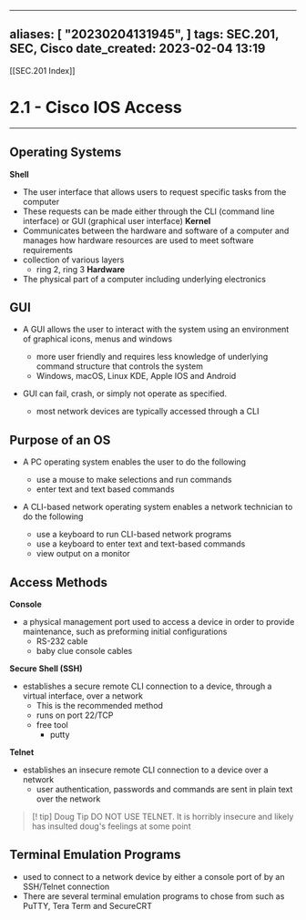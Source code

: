 
---
aliases: [ "20230204131945",  ]
tags: SEC.201, SEC, Cisco
date_created: 2023-02-04 13:19
---
[[SEC.201 Index]]
# 2.1 - Cisco IOS Access
---
## Operating Systems
**Shell**
- The user interface that allows users to request specific tasks from the computer
- These requests can be made either through the CLI (command line interface) or GUI (graphical user interface)
**Kernel**
- Communicates between the hardware and software of a computer and manages how hardware resources are used to meet software requirements
- collection of various layers
	- ring 2, ring 3
**Hardware**
- The physical part of a computer including underlying electronics

## GUI
- A GUI allows the user to interact with the system using an environment of graphical icons, menus and windows
	- more user friendly and requires less knowledge of underlying command structure that controls the system
	- Windows, macOS, Linux KDE, Apple IOS and Android

- GUI can fail, crash, or simply not operate as specified. 
	- most network devices are typically accessed through a CLI

## Purpose of an OS
- A PC operating system enables the user to do the following
	- use a mouse to make selections and run commands
	- enter text and text based commands

- A CLI-based network operating system enables a network technician to do the following
	- use a keyboard to run CLI-based network programs
	- use a keyboard to enter text and text-based commands
	- view output on a monitor

## Access Methods
**Console**
- a physical management port used to access a device in order to provide maintenance, such as preforming initial configurations 
	- RS-232 cable
	- baby clue console cables

**Secure Shell (SSH)**
- establishes a secure remote CLI connection to a device, through a virtual interface, over a network
	- This is the recommended method 
	- runs on port 22/TCP
	- free tool
		- putty 

**Telnet**
- establishes an insecure remote CLI connection to a device over a network
	- user authentication, passwords and commands are sent in plain text over the network

>[! tip] Doug Tip
>DO NOT USE TELNET. It is horribly insecure and likely has insulted doug's feelings at some point

## Terminal Emulation Programs
- used to connect to a network device by either a console port of by an SSH/Telnet connection
- There are several terminal emulation programs to chose from such as PuTTY, Tera Term and SecureCRT
